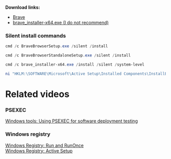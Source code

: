 <b>Download links:</b> <br /> 
* [Brave](https://github.com/brave/brave-browser) <br />
* [brave_installer-x64.exe (I do not recommend)](https://brave-browser-downloads.s3.brave.com/latest/brave_installer-x64.exe) <br />

### Silent install commands
```powershell
cmd /c BraveBrowserSetup.exe /silent /install
```
```powershell
cmd /c BraveBrowserStandaloneSetup.exe /silent /install
```
```powershell
cmd /c brave_installer-x64.exe /install /silent /system-level
```

```powershell
ni "HKLM:\SOFTWARE\Microsoft\Active Setup\Installed Components\InstallBrave" | New-ItemProperty -Name "StubPath" -Value 'REG ADD "HKCU\Software\Microsoft\Windows\CurrentVersion\RunOnce" /v InstallBrave /t REG_SZ /d "C:\BraveBrowserStandaloneSilentSetup.exe"'
```

# Related videos
### PSEXEC
[Windows tools: Using PSEXEC for software deployment testing](https://youtu.be/9ywdTna_TLc) <br />
### Windows registry
[Windows Registry: Run and RunOnce](https://youtu.be/zgFzCq5uEPw) <br />
[Windows Registry: Active Setup](https://youtu.be/HrVJ7wdvfmo) <br />